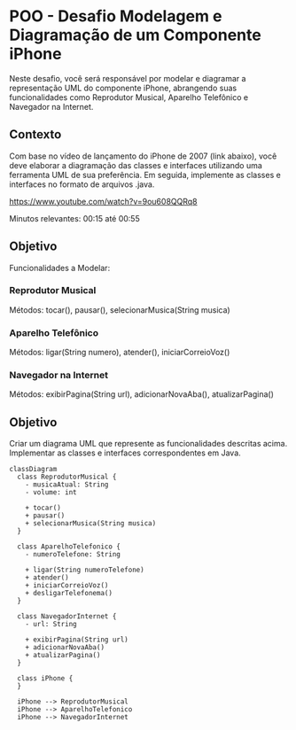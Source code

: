 # POO - Desafio Modelagem e Diagramação de um Componente iPhone

Neste desafio, você será responsável por modelar e diagramar a representação UML do componente iPhone, abrangendo suas funcionalidades como Reprodutor Musical, Aparelho Telefônico e Navegador na Internet.

## Contexto
Com base no vídeo de lançamento do iPhone de 2007 (link abaixo), você deve elaborar a diagramação das classes e interfaces utilizando uma ferramenta UML de sua preferência. Em seguida, implemente as classes e interfaces no formato de arquivos .java.

https://www.youtube.com/watch?v=9ou608QQRq8

Minutos relevantes: 00:15 até 00:55

## Objetivo

Funcionalidades a Modelar:

### Reprodutor Musical

Métodos: tocar(), pausar(), selecionarMusica(String musica)

### Aparelho Telefônico

Métodos: ligar(String numero), atender(), iniciarCorreioVoz()

### Navegador na Internet

Métodos: exibirPagina(String url), adicionarNovaAba(), atualizarPagina()

## Objetivo

Criar um diagrama UML que represente as funcionalidades descritas acima.
Implementar as classes e interfaces correspondentes em Java.

```Mermaid
classDiagram
  class ReprodutorMusical {
    - musicaAtual: String
    - volume: int

    + tocar()
    + pausar()
    + selecionarMusica(String musica)
  }

  class AparelhoTelefonico {
    - numeroTelefone: String

    + ligar(String numeroTelefone)
    + atender()
    + iniciarCorreioVoz()
    + desligarTelefonema()
  }

  class NavegadorInternet {
    - url: String

    + exibirPagina(String url)
    + adicionarNovaAba()
    + atualizarPagina()
  }

  class iPhone {
  }

  iPhone --> ReprodutorMusical
  iPhone --> AparelhoTelefonico
  iPhone --> NavegadorInternet
```